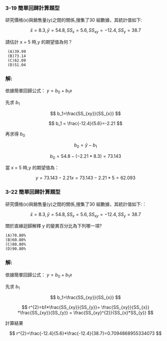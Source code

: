 ###  3-19 簡單回歸計算題型
研究價格(x)與銷售量(y)之間的關係,搜集了30 組數據，其統計值如下:

$$
\bar{x}=8.3, \bar{y}= 54.8, SS_{x}=5.6, SS_{xy}=-12.4, SS_{y}=38.7
$$

請估計 x = 5 時,y 的期望值為何？
```
 (A)39.99
 (B)73.14
 (C)62.09
 (D)51.04
```

### 解:
依據簡單回歸公式： $y=b_0+b_1x$

先求  $b_1$

$$
b_1=\frac{SS_{xy}}{SS_{x}}
$$

$$
b_1 = \frac{-12.4}{5.6}=-2.21
$$

再求得 $b_0$

$$
b_0 = \bar{y} - b_1
$$

$$
b_0 = 54.8-(-2.21*8.3)=73.143
$$

當 x = 5 時,y 的期望值為：

$$
y=73.143-2.21x = 73.143-2.21*5=62.093
$$

###  3-22 簡單回歸計算題型
研究價格(x)與銷售量(y)之間的關係,搜集了30 組數據，其統計值如下:：

$$
\bar{x}=8.3, \bar{y}= 54.8, SS_{x}=5.6, SS_{xy}=-12.4, SS_{y}=38.7
$$

關於直線迴歸解釋 y 的變異百分比為下列哪一項?
```
(A)70.80%
(B)60.80%
(C)80.80%
(D)90.80%
```

### 解:
依據簡單回歸公式： $y=b_0+b_1x$

先求  $b_1$

$$
b_1=\frac{SS_{xy}}{SS_{x}}
$$

$$
r^{2}=b1*\frac{SS_{xy}}{SS_{y}}= \frac{SS_{xy}}{SS_{x}} *\frac{SS_{xy}}{SS_{y}} = \frac{SS_{xy}^{2}}{SS_{x}*SS_{y}}
$$

計算結果

$$
r^{2}=\frac{-12.4}{5.6}*\frac{-12.4}{38.7}=0.7094868955334073
$$

